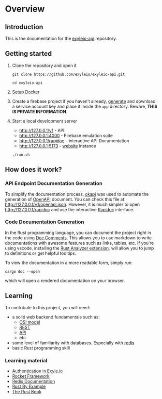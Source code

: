 # Overview

## Introduction

This is the documentation for the
[exyleio-api](https://github.com/exyleio/exyleio-api) repository.

## Getting started

1. Clone the repository and open it

   ```
   git clone https://github.com/exyleio/exyleio-api.git
   ```

   ```
   cd exyleio-api
   ```

2. [Setup Docker](/docs/contribution-guides/developers/docker)

3. Create a firebase project if you haven't already,
   [generate](https://console.firebase.google.com/u/0/project/_/settings/serviceaccounts/adminsdk)
   and download a service account key and place it inside the `app` directory.
   Beware, **THIS IS PRIVATE INFORMATION**.

4. Start a local development server

   - http://127.0.0.1/v1 - API
   - http://127.0.0.1:4000 - Firebase emulation suite
   - http://127.0.0.1/rapidoc - interactive API Documentation
   - http://127.0.0.1:5173 - [website](https://github.com/exyleio/exyleio-web)
     instance

   ```
   ./run.sh
   ```

## How does it work?

### API Endpoint Documentation Generation

To simplify the documentation process, [okapi](https://github.com/GREsau/okapi)
was used to automate the generation of [OpenAPI](https://www.openapis.org)
document. You can check this file at http://127.0.0.1/v1/openapi.json. However, it
is much simpler to open http://127.0.0.1/rapidoc and use the interactive
[Rapidoc](https://rapidocweb.com) interface.

### Code Documentation Generation

In the Rust programming language, you can document the project right in the code
using
[Doc Comments](https://doc.rust-lang.org/stable/reference/comments.html#doc-comments).
This allows you to use markdown to write documentations with awesome features
such as links, tables, etc. If you're using vscode, installing the
[Rust Analyzer extension](https://marketplace.visualstudio.com/items?itemName=rust-lang.rust-analyzer).
will allow you to jump to definitions or get helpful tooltips.

To view the documentation in a more readable form, simply run:

```
cargo doc --open
```

which will open a rendered documentation on your browser.

## Learning

To contribute to this project, you will need:

- a solid web backend fundamentals such as:
  - [OSI model](https://en.wikipedia.org/wiki/OSI_model)
  - [REST](https://en.wikipedia.org/wiki/Representational_state_transfer)
  - [API](https://en.wikipedia.org/wiki/API)
  - etc
- some level of familiarity with databases. Especially with
  [redis](https://redis.io)
- basic Rust programming skill

### Learning material

- [Authentication in Exyle.io](/docs/game-design/authentication)
- [Rocket Framework](https://rocket.rs)
- [Redis Documentation](https://redis.io/docs)
- [Rust By Example](https://doc.rust-lang.org/rust-by-example)
- [The Rust Book](https://doc.rust-lang.org/book)
